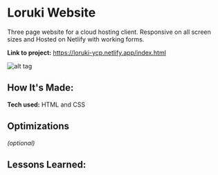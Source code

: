 # Loruki Website
Three page website for a cloud hosting client. Responsive on all screen sizes and Hosted on Netlify with working forms.

**Link to project:** https://loruki-ycp.netlify.app/index.html

![alt tag](https://imgur.com/a/Ql1XGrm)

## How It's Made:

**Tech used:** HTML and CSS



## Optimizations
*(optional)*


## Lessons Learned:

